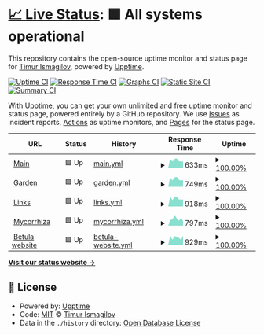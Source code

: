 # [📈 Live Status](https://bouncepaw.github.io/the-monitor): <!--live status--> **🟩 All systems operational**

This repository contains the open-source uptime monitor and status page for [Timur Ismagilov](https://bouncepaw.com), powered by [Upptime](https://github.com/upptime/upptime).

[![Uptime CI](https://github.com/bouncepaw/the-monitor/workflows/Uptime%20CI/badge.svg)](https://github.com/bouncepaw/the-monitor/actions?query=workflow%3A%22Uptime+CI%22)
[![Response Time CI](https://github.com/bouncepaw/the-monitor/workflows/Response%20Time%20CI/badge.svg)](https://github.com/bouncepaw/the-monitor/actions?query=workflow%3A%22Response+Time+CI%22)
[![Graphs CI](https://github.com/bouncepaw/the-monitor/workflows/Graphs%20CI/badge.svg)](https://github.com/bouncepaw/the-monitor/actions?query=workflow%3A%22Graphs+CI%22)
[![Static Site CI](https://github.com/bouncepaw/the-monitor/workflows/Static%20Site%20CI/badge.svg)](https://github.com/bouncepaw/the-monitor/actions?query=workflow%3A%22Static+Site+CI%22)
[![Summary CI](https://github.com/bouncepaw/the-monitor/workflows/Summary%20CI/badge.svg)](https://github.com/bouncepaw/the-monitor/actions?query=workflow%3A%22Summary+CI%22)

With [Upptime](https://upptime.js.org), you can get your own unlimited and free uptime monitor and status page, powered entirely by a GitHub repository. We use [Issues](https://github.com/bouncepaw/the-monitor/issues) as incident reports, [Actions](https://github.com/bouncepaw/the-monitor/actions) as uptime monitors, and [Pages](https://bouncepaw.github.io/the-monitor) for the status page.

<!--start: status pages-->
<!-- This summary is generated by Upptime (https://github.com/upptime/upptime) -->
<!-- Do not edit this manually, your changes will be overwritten -->
<!-- prettier-ignore -->
| URL | Status | History | Response Time | Uptime |
| --- | ------ | ------- | ------------- | ------ |
| <img alt="" src="https://icons.duckduckgo.com/ip3/bouncepaw.com.ico" height="13"> [Main](https://bouncepaw.com) | 🟩 Up | [main.yml](https://github.com/bouncepaw/the-monitor/commits/HEAD/history/main.yml) | <details><summary><img alt="Response time graph" src="./graphs/main/response-time-week.png" height="20"> 633ms</summary><br><a href="https://bouncepaw.github.io/the-monitor/history/main"><img alt="Response time 690" src="https://img.shields.io/endpoint?url=https%3A%2F%2Fraw.githubusercontent.com%2Fbouncepaw%2Fthe-monitor%2FHEAD%2Fapi%2Fmain%2Fresponse-time.json"></a><br><a href="https://bouncepaw.github.io/the-monitor/history/main"><img alt="24-hour response time 569" src="https://img.shields.io/endpoint?url=https%3A%2F%2Fraw.githubusercontent.com%2Fbouncepaw%2Fthe-monitor%2FHEAD%2Fapi%2Fmain%2Fresponse-time-day.json"></a><br><a href="https://bouncepaw.github.io/the-monitor/history/main"><img alt="7-day response time 633" src="https://img.shields.io/endpoint?url=https%3A%2F%2Fraw.githubusercontent.com%2Fbouncepaw%2Fthe-monitor%2FHEAD%2Fapi%2Fmain%2Fresponse-time-week.json"></a><br><a href="https://bouncepaw.github.io/the-monitor/history/main"><img alt="30-day response time 679" src="https://img.shields.io/endpoint?url=https%3A%2F%2Fraw.githubusercontent.com%2Fbouncepaw%2Fthe-monitor%2FHEAD%2Fapi%2Fmain%2Fresponse-time-month.json"></a><br><a href="https://bouncepaw.github.io/the-monitor/history/main"><img alt="1-year response time 690" src="https://img.shields.io/endpoint?url=https%3A%2F%2Fraw.githubusercontent.com%2Fbouncepaw%2Fthe-monitor%2FHEAD%2Fapi%2Fmain%2Fresponse-time-year.json"></a></details> | <details><summary><a href="https://bouncepaw.github.io/the-monitor/history/main">100.00%</a></summary><a href="https://bouncepaw.github.io/the-monitor/history/main"><img alt="All-time uptime 100.00%" src="https://img.shields.io/endpoint?url=https%3A%2F%2Fraw.githubusercontent.com%2Fbouncepaw%2Fthe-monitor%2FHEAD%2Fapi%2Fmain%2Fuptime.json"></a><br><a href="https://bouncepaw.github.io/the-monitor/history/main"><img alt="24-hour uptime 100.00%" src="https://img.shields.io/endpoint?url=https%3A%2F%2Fraw.githubusercontent.com%2Fbouncepaw%2Fthe-monitor%2FHEAD%2Fapi%2Fmain%2Fuptime-day.json"></a><br><a href="https://bouncepaw.github.io/the-monitor/history/main"><img alt="7-day uptime 100.00%" src="https://img.shields.io/endpoint?url=https%3A%2F%2Fraw.githubusercontent.com%2Fbouncepaw%2Fthe-monitor%2FHEAD%2Fapi%2Fmain%2Fuptime-week.json"></a><br><a href="https://bouncepaw.github.io/the-monitor/history/main"><img alt="30-day uptime 100.00%" src="https://img.shields.io/endpoint?url=https%3A%2F%2Fraw.githubusercontent.com%2Fbouncepaw%2Fthe-monitor%2FHEAD%2Fapi%2Fmain%2Fuptime-month.json"></a><br><a href="https://bouncepaw.github.io/the-monitor/history/main"><img alt="1-year uptime 100.00%" src="https://img.shields.io/endpoint?url=https%3A%2F%2Fraw.githubusercontent.com%2Fbouncepaw%2Fthe-monitor%2FHEAD%2Fapi%2Fmain%2Fuptime-year.json"></a></details>
| <img alt="" src="https://icons.duckduckgo.com/ip3/garden.bouncepaw.com.ico" height="13"> [Garden](https://garden.bouncepaw.com) | 🟩 Up | [garden.yml](https://github.com/bouncepaw/the-monitor/commits/HEAD/history/garden.yml) | <details><summary><img alt="Response time graph" src="./graphs/garden/response-time-week.png" height="20"> 749ms</summary><br><a href="https://bouncepaw.github.io/the-monitor/history/garden"><img alt="Response time 859" src="https://img.shields.io/endpoint?url=https%3A%2F%2Fraw.githubusercontent.com%2Fbouncepaw%2Fthe-monitor%2FHEAD%2Fapi%2Fgarden%2Fresponse-time.json"></a><br><a href="https://bouncepaw.github.io/the-monitor/history/garden"><img alt="24-hour response time 663" src="https://img.shields.io/endpoint?url=https%3A%2F%2Fraw.githubusercontent.com%2Fbouncepaw%2Fthe-monitor%2FHEAD%2Fapi%2Fgarden%2Fresponse-time-day.json"></a><br><a href="https://bouncepaw.github.io/the-monitor/history/garden"><img alt="7-day response time 749" src="https://img.shields.io/endpoint?url=https%3A%2F%2Fraw.githubusercontent.com%2Fbouncepaw%2Fthe-monitor%2FHEAD%2Fapi%2Fgarden%2Fresponse-time-week.json"></a><br><a href="https://bouncepaw.github.io/the-monitor/history/garden"><img alt="30-day response time 842" src="https://img.shields.io/endpoint?url=https%3A%2F%2Fraw.githubusercontent.com%2Fbouncepaw%2Fthe-monitor%2FHEAD%2Fapi%2Fgarden%2Fresponse-time-month.json"></a><br><a href="https://bouncepaw.github.io/the-monitor/history/garden"><img alt="1-year response time 859" src="https://img.shields.io/endpoint?url=https%3A%2F%2Fraw.githubusercontent.com%2Fbouncepaw%2Fthe-monitor%2FHEAD%2Fapi%2Fgarden%2Fresponse-time-year.json"></a></details> | <details><summary><a href="https://bouncepaw.github.io/the-monitor/history/garden">100.00%</a></summary><a href="https://bouncepaw.github.io/the-monitor/history/garden"><img alt="All-time uptime 100.00%" src="https://img.shields.io/endpoint?url=https%3A%2F%2Fraw.githubusercontent.com%2Fbouncepaw%2Fthe-monitor%2FHEAD%2Fapi%2Fgarden%2Fuptime.json"></a><br><a href="https://bouncepaw.github.io/the-monitor/history/garden"><img alt="24-hour uptime 100.00%" src="https://img.shields.io/endpoint?url=https%3A%2F%2Fraw.githubusercontent.com%2Fbouncepaw%2Fthe-monitor%2FHEAD%2Fapi%2Fgarden%2Fuptime-day.json"></a><br><a href="https://bouncepaw.github.io/the-monitor/history/garden"><img alt="7-day uptime 100.00%" src="https://img.shields.io/endpoint?url=https%3A%2F%2Fraw.githubusercontent.com%2Fbouncepaw%2Fthe-monitor%2FHEAD%2Fapi%2Fgarden%2Fuptime-week.json"></a><br><a href="https://bouncepaw.github.io/the-monitor/history/garden"><img alt="30-day uptime 100.00%" src="https://img.shields.io/endpoint?url=https%3A%2F%2Fraw.githubusercontent.com%2Fbouncepaw%2Fthe-monitor%2FHEAD%2Fapi%2Fgarden%2Fuptime-month.json"></a><br><a href="https://bouncepaw.github.io/the-monitor/history/garden"><img alt="1-year uptime 100.00%" src="https://img.shields.io/endpoint?url=https%3A%2F%2Fraw.githubusercontent.com%2Fbouncepaw%2Fthe-monitor%2FHEAD%2Fapi%2Fgarden%2Fuptime-year.json"></a></details>
| <img alt="" src="https://icons.duckduckgo.com/ip3/links.bouncepaw.com.ico" height="13"> [Links](https://links.bouncepaw.com) | 🟩 Up | [links.yml](https://github.com/bouncepaw/the-monitor/commits/HEAD/history/links.yml) | <details><summary><img alt="Response time graph" src="./graphs/links/response-time-week.png" height="20"> 918ms</summary><br><a href="https://bouncepaw.github.io/the-monitor/history/links"><img alt="Response time 1248" src="https://img.shields.io/endpoint?url=https%3A%2F%2Fraw.githubusercontent.com%2Fbouncepaw%2Fthe-monitor%2FHEAD%2Fapi%2Flinks%2Fresponse-time.json"></a><br><a href="https://bouncepaw.github.io/the-monitor/history/links"><img alt="24-hour response time 810" src="https://img.shields.io/endpoint?url=https%3A%2F%2Fraw.githubusercontent.com%2Fbouncepaw%2Fthe-monitor%2FHEAD%2Fapi%2Flinks%2Fresponse-time-day.json"></a><br><a href="https://bouncepaw.github.io/the-monitor/history/links"><img alt="7-day response time 918" src="https://img.shields.io/endpoint?url=https%3A%2F%2Fraw.githubusercontent.com%2Fbouncepaw%2Fthe-monitor%2FHEAD%2Fapi%2Flinks%2Fresponse-time-week.json"></a><br><a href="https://bouncepaw.github.io/the-monitor/history/links"><img alt="30-day response time 1196" src="https://img.shields.io/endpoint?url=https%3A%2F%2Fraw.githubusercontent.com%2Fbouncepaw%2Fthe-monitor%2FHEAD%2Fapi%2Flinks%2Fresponse-time-month.json"></a><br><a href="https://bouncepaw.github.io/the-monitor/history/links"><img alt="1-year response time 1248" src="https://img.shields.io/endpoint?url=https%3A%2F%2Fraw.githubusercontent.com%2Fbouncepaw%2Fthe-monitor%2FHEAD%2Fapi%2Flinks%2Fresponse-time-year.json"></a></details> | <details><summary><a href="https://bouncepaw.github.io/the-monitor/history/links">100.00%</a></summary><a href="https://bouncepaw.github.io/the-monitor/history/links"><img alt="All-time uptime 100.00%" src="https://img.shields.io/endpoint?url=https%3A%2F%2Fraw.githubusercontent.com%2Fbouncepaw%2Fthe-monitor%2FHEAD%2Fapi%2Flinks%2Fuptime.json"></a><br><a href="https://bouncepaw.github.io/the-monitor/history/links"><img alt="24-hour uptime 100.00%" src="https://img.shields.io/endpoint?url=https%3A%2F%2Fraw.githubusercontent.com%2Fbouncepaw%2Fthe-monitor%2FHEAD%2Fapi%2Flinks%2Fuptime-day.json"></a><br><a href="https://bouncepaw.github.io/the-monitor/history/links"><img alt="7-day uptime 100.00%" src="https://img.shields.io/endpoint?url=https%3A%2F%2Fraw.githubusercontent.com%2Fbouncepaw%2Fthe-monitor%2FHEAD%2Fapi%2Flinks%2Fuptime-week.json"></a><br><a href="https://bouncepaw.github.io/the-monitor/history/links"><img alt="30-day uptime 100.00%" src="https://img.shields.io/endpoint?url=https%3A%2F%2Fraw.githubusercontent.com%2Fbouncepaw%2Fthe-monitor%2FHEAD%2Fapi%2Flinks%2Fuptime-month.json"></a><br><a href="https://bouncepaw.github.io/the-monitor/history/links"><img alt="1-year uptime 100.00%" src="https://img.shields.io/endpoint?url=https%3A%2F%2Fraw.githubusercontent.com%2Fbouncepaw%2Fthe-monitor%2FHEAD%2Fapi%2Flinks%2Fuptime-year.json"></a></details>
| <img alt="" src="https://icons.duckduckgo.com/ip3/mycorrhiza.wiki.ico" height="13"> [Mycorrhiza](https://mycorrhiza.wiki) | 🟩 Up | [mycorrhiza.yml](https://github.com/bouncepaw/the-monitor/commits/HEAD/history/mycorrhiza.yml) | <details><summary><img alt="Response time graph" src="./graphs/mycorrhiza/response-time-week.png" height="20"> 797ms</summary><br><a href="https://bouncepaw.github.io/the-monitor/history/mycorrhiza"><img alt="Response time 802" src="https://img.shields.io/endpoint?url=https%3A%2F%2Fraw.githubusercontent.com%2Fbouncepaw%2Fthe-monitor%2FHEAD%2Fapi%2Fmycorrhiza%2Fresponse-time.json"></a><br><a href="https://bouncepaw.github.io/the-monitor/history/mycorrhiza"><img alt="24-hour response time 757" src="https://img.shields.io/endpoint?url=https%3A%2F%2Fraw.githubusercontent.com%2Fbouncepaw%2Fthe-monitor%2FHEAD%2Fapi%2Fmycorrhiza%2Fresponse-time-day.json"></a><br><a href="https://bouncepaw.github.io/the-monitor/history/mycorrhiza"><img alt="7-day response time 797" src="https://img.shields.io/endpoint?url=https%3A%2F%2Fraw.githubusercontent.com%2Fbouncepaw%2Fthe-monitor%2FHEAD%2Fapi%2Fmycorrhiza%2Fresponse-time-week.json"></a><br><a href="https://bouncepaw.github.io/the-monitor/history/mycorrhiza"><img alt="30-day response time 818" src="https://img.shields.io/endpoint?url=https%3A%2F%2Fraw.githubusercontent.com%2Fbouncepaw%2Fthe-monitor%2FHEAD%2Fapi%2Fmycorrhiza%2Fresponse-time-month.json"></a><br><a href="https://bouncepaw.github.io/the-monitor/history/mycorrhiza"><img alt="1-year response time 802" src="https://img.shields.io/endpoint?url=https%3A%2F%2Fraw.githubusercontent.com%2Fbouncepaw%2Fthe-monitor%2FHEAD%2Fapi%2Fmycorrhiza%2Fresponse-time-year.json"></a></details> | <details><summary><a href="https://bouncepaw.github.io/the-monitor/history/mycorrhiza">100.00%</a></summary><a href="https://bouncepaw.github.io/the-monitor/history/mycorrhiza"><img alt="All-time uptime 100.00%" src="https://img.shields.io/endpoint?url=https%3A%2F%2Fraw.githubusercontent.com%2Fbouncepaw%2Fthe-monitor%2FHEAD%2Fapi%2Fmycorrhiza%2Fuptime.json"></a><br><a href="https://bouncepaw.github.io/the-monitor/history/mycorrhiza"><img alt="24-hour uptime 100.00%" src="https://img.shields.io/endpoint?url=https%3A%2F%2Fraw.githubusercontent.com%2Fbouncepaw%2Fthe-monitor%2FHEAD%2Fapi%2Fmycorrhiza%2Fuptime-day.json"></a><br><a href="https://bouncepaw.github.io/the-monitor/history/mycorrhiza"><img alt="7-day uptime 100.00%" src="https://img.shields.io/endpoint?url=https%3A%2F%2Fraw.githubusercontent.com%2Fbouncepaw%2Fthe-monitor%2FHEAD%2Fapi%2Fmycorrhiza%2Fuptime-week.json"></a><br><a href="https://bouncepaw.github.io/the-monitor/history/mycorrhiza"><img alt="30-day uptime 100.00%" src="https://img.shields.io/endpoint?url=https%3A%2F%2Fraw.githubusercontent.com%2Fbouncepaw%2Fthe-monitor%2FHEAD%2Fapi%2Fmycorrhiza%2Fuptime-month.json"></a><br><a href="https://bouncepaw.github.io/the-monitor/history/mycorrhiza"><img alt="1-year uptime 100.00%" src="https://img.shields.io/endpoint?url=https%3A%2F%2Fraw.githubusercontent.com%2Fbouncepaw%2Fthe-monitor%2FHEAD%2Fapi%2Fmycorrhiza%2Fuptime-year.json"></a></details>
| <img alt="" src="https://icons.duckduckgo.com/ip3/betula.mycorrhiza.wiki.ico" height="13"> [Betula website](https://betula.mycorrhiza.wiki) | 🟩 Up | [betula-website.yml](https://github.com/bouncepaw/the-monitor/commits/HEAD/history/betula-website.yml) | <details><summary><img alt="Response time graph" src="./graphs/betula-website/response-time-week.png" height="20"> 929ms</summary><br><a href="https://bouncepaw.github.io/the-monitor/history/betula-website"><img alt="Response time 960" src="https://img.shields.io/endpoint?url=https%3A%2F%2Fraw.githubusercontent.com%2Fbouncepaw%2Fthe-monitor%2FHEAD%2Fapi%2Fbetula-website%2Fresponse-time.json"></a><br><a href="https://bouncepaw.github.io/the-monitor/history/betula-website"><img alt="24-hour response time 555" src="https://img.shields.io/endpoint?url=https%3A%2F%2Fraw.githubusercontent.com%2Fbouncepaw%2Fthe-monitor%2FHEAD%2Fapi%2Fbetula-website%2Fresponse-time-day.json"></a><br><a href="https://bouncepaw.github.io/the-monitor/history/betula-website"><img alt="7-day response time 929" src="https://img.shields.io/endpoint?url=https%3A%2F%2Fraw.githubusercontent.com%2Fbouncepaw%2Fthe-monitor%2FHEAD%2Fapi%2Fbetula-website%2Fresponse-time-week.json"></a><br><a href="https://bouncepaw.github.io/the-monitor/history/betula-website"><img alt="30-day response time 942" src="https://img.shields.io/endpoint?url=https%3A%2F%2Fraw.githubusercontent.com%2Fbouncepaw%2Fthe-monitor%2FHEAD%2Fapi%2Fbetula-website%2Fresponse-time-month.json"></a><br><a href="https://bouncepaw.github.io/the-monitor/history/betula-website"><img alt="1-year response time 960" src="https://img.shields.io/endpoint?url=https%3A%2F%2Fraw.githubusercontent.com%2Fbouncepaw%2Fthe-monitor%2FHEAD%2Fapi%2Fbetula-website%2Fresponse-time-year.json"></a></details> | <details><summary><a href="https://bouncepaw.github.io/the-monitor/history/betula-website">100.00%</a></summary><a href="https://bouncepaw.github.io/the-monitor/history/betula-website"><img alt="All-time uptime 100.00%" src="https://img.shields.io/endpoint?url=https%3A%2F%2Fraw.githubusercontent.com%2Fbouncepaw%2Fthe-monitor%2FHEAD%2Fapi%2Fbetula-website%2Fuptime.json"></a><br><a href="https://bouncepaw.github.io/the-monitor/history/betula-website"><img alt="24-hour uptime 100.00%" src="https://img.shields.io/endpoint?url=https%3A%2F%2Fraw.githubusercontent.com%2Fbouncepaw%2Fthe-monitor%2FHEAD%2Fapi%2Fbetula-website%2Fuptime-day.json"></a><br><a href="https://bouncepaw.github.io/the-monitor/history/betula-website"><img alt="7-day uptime 100.00%" src="https://img.shields.io/endpoint?url=https%3A%2F%2Fraw.githubusercontent.com%2Fbouncepaw%2Fthe-monitor%2FHEAD%2Fapi%2Fbetula-website%2Fuptime-week.json"></a><br><a href="https://bouncepaw.github.io/the-monitor/history/betula-website"><img alt="30-day uptime 100.00%" src="https://img.shields.io/endpoint?url=https%3A%2F%2Fraw.githubusercontent.com%2Fbouncepaw%2Fthe-monitor%2FHEAD%2Fapi%2Fbetula-website%2Fuptime-month.json"></a><br><a href="https://bouncepaw.github.io/the-monitor/history/betula-website"><img alt="1-year uptime 100.00%" src="https://img.shields.io/endpoint?url=https%3A%2F%2Fraw.githubusercontent.com%2Fbouncepaw%2Fthe-monitor%2FHEAD%2Fapi%2Fbetula-website%2Fuptime-year.json"></a></details>

<!--end: status pages-->

[**Visit our status website →**](https://bouncepaw.github.io/the-monitor)

## 📄 License

- Powered by: [Upptime](https://github.com/upptime/upptime)
- Code: [MIT](./LICENSE) © [Timur Ismagilov](https://bouncepaw.com)
- Data in the `./history` directory: [Open Database License](https://opendatacommons.org/licenses/odbl/1-0/)
